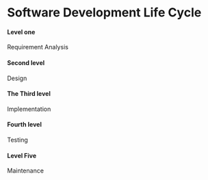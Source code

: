 # Software Development Life Cycle
#### Level one 
Requirement Analysis
#### Second level 
Design
#### The Third level
Implementation
#### Fourth level 
Testing
#### Level Five 
Maintenance
